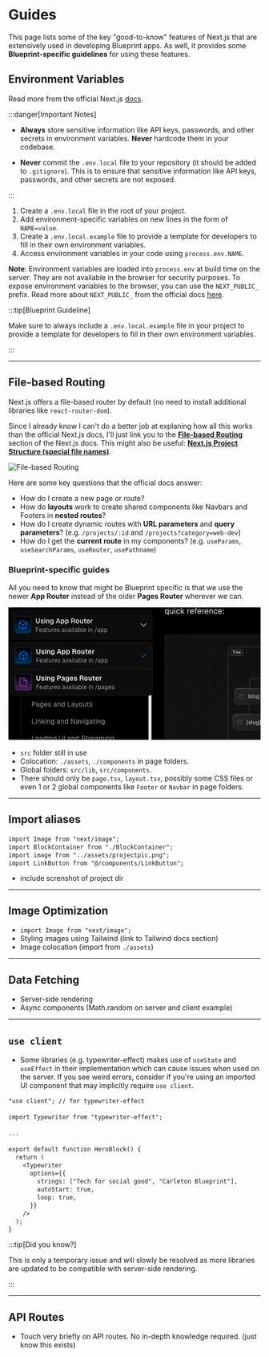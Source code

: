 # Guides

This page lists some of the key "good-to-know" features of Next.js that are extensively used in developing Blueprint apps. As well, it provides some **Blueprint-specific guidelines** for using these features.

## Environment Variables

Read more from the official Next.js [docs](https://nextjs.org/docs/app/building-your-application/configuring/environment-variables).

:::danger[Important Notes]

- **Always** store sensitive information like API keys, passwords, and other secrets in environment variables. **Never** hardcode them in your codebase.

- **Never** commit the `.env.local` file to your repository (it should be added to `.gitignore`). This is to ensure that sensitive information like API keys, passwords, and other secrets are not exposed.

:::

1. Create a `.env.local` file in the root of your project.
2. Add environment-specific variables on new lines in the form of `NAME=value`.
3. Create a `.env.local.example` file to provide a template for developers to fill in their own environment variables.
4. Access environment variables in your code using `process.env.NAME`.

**Note**: Environment variables are loaded into `process.env` at build time on the server. They are not available in the browser for security purposes. To expose environment variables to the browser, you can use the `NEXT_PUBLIC_` prefix. Read more about `NEXT_PUBLIC_` from the official docs [here](https://nextjs.org/docs/app/building-your-application/configuring/environment-variables#bundling-environment-variables-for-the-browser).

:::tip[Blueprint Guideline]

Make sure to always include a `.env.local.example` file in your project to provide a template for developers to fill in their own environment variables.

:::

---

## File-based Routing

Next.js offers a file-based router by default (no need to install additional libraries like `react-router-dom`).

Since I already know I can't do a better job at explaning how all this works than the official Next.js docs, I'll just link you to the [**File-based Routing**](https://nextjs.org/docs/app/building-your-application/routing) section of the Next.js docs. This might also be useful: [**Next.js Project Structure (special file names)**](https://nextjs.org/docs/getting-started/project-structure).

![File-based Routing](https://nextjs.org/_next/image?url=%2Fdocs%2Fdark%2Froute-segments-to-path-segments.png&w=1920&q=75)

Here are some key questions that the official docs answer:

- How do I create a new page or route?
- How do **layouts** work to create shared components like Navbars and Footers in **nested routes**?
- How do I create dynamic routes with **URL parameters** and **query parameters**? (e.g. `/projects/:id` and `/projects?category=web-dev`)
- How do I get the **current route** in my components? (e.g. `useParams`, `useSearchParams`, `useRouter`, `usePathname`)

### Blueprint-specific guides

All you need to know that might be Blueprint specific is that we use the newer **App Router** instead of the older **Pages Router** wherever we can.

![App Router vs Pages Router](./img/routers.png)

- `src` folder still in use
- Colocation: `./assets`, `./components` in page folders.
- Global folders: `src/lib`, `src/components`.
- There should only be `page.tsx`, `layout.tsx`, possibly some CSS files or even 1 or 2 global components like `Footer` or `Navbar` in page folders.

---

## Import aliases

```tsx title="src/app/components/ProjectsBlock.tsx"
import Image from "next/image";
import BlockContainer from "./BlockContainer";
import image from "../assets/projectpic.png";
import LinkButton from "@/components/LinkButton";
```

- include screnshot of project dir

---

## Image Optimization

- `import Image from "next/image";`
- Styling images using Tailwind (link to Tailwind docs section)
- Image colocation (import from `./assets`)

---

## Data Fetching

- Server-side rendering
- Async components (Math.random on server and client example)

---

## `use client`

- Some libraries (e.g. typewriter-effect) makes use of `useState` and `useEffect` in their implementation which can cause issues when used on the server. If you see weird errors, consider if you're using an imported UI component that may implicitly require `use client`.

```tsx title="src/pages/index.tsx" {1,3,9-15}
"use client"; // for typewriter-effect

import Typewriter from "typewriter-effect";

...

export default function HeroBlock() {
  return (
    <Typewriter
      options={{
        strings: ["Tech for social good", "Carleton Blueprint"],
        autoStart: true,
        loop: true,
      }}
    />
  );
}
```

:::tip[Did you know?]

This is only a temporary issue and will slowly be resolved as more libraries are updated to be compatible with server-side rendering.

:::

---

## API Routes

- Touch very briefly on API routes. No in-depth knowledge required. (just know this exists)
